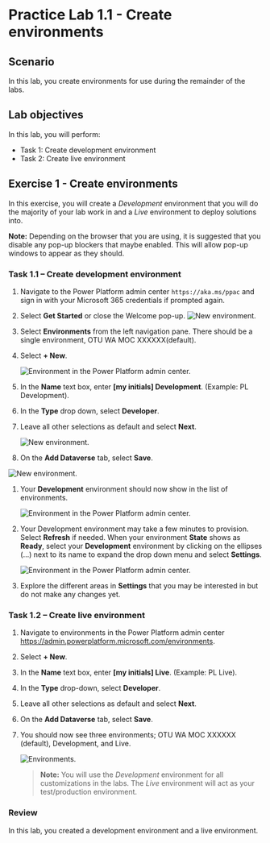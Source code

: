 # Practice Lab 1.1 - Create environments

## Scenario

In this lab, you create environments for use during the remainder of the labs.

## Lab objectives
In this lab, you will perform:

+ Task 1: Create development environment
+ Task 2: Create live environment

## Exercise 1 - Create environments

In this exercise, you will create a *Development* environment that you will do the majority of your lab work in and a *Live* environment to deploy solutions into.

**Note:** Depending on the browser that you are using, it is suggested that you disable any pop-up blockers that maybe enabled. This will allow pop-up windows to appear as they should.

### Task 1.1 – Create development environment

1.  Navigate to the Power Platform admin center `https://aka.ms/ppac` and sign in with your Microsoft 365 credentials if prompted again.

1.  Select **Get Started** or close the Welcome pop-up.
  ![New environment.](../media/ss1pl-200.png) 

1.  Select **Environments** from the left navigation pane. There should be a single environment, OTU WA MOC XXXXXX(default).

1.  Select **+ New**.

    ![Environment in the Power Platform admin center.](../media/ss-3pl-200.png)

1.  In the **Name** text box, enter **[my initials] Development**. (Example: PL Development).

1.  In the **Type** drop down, select **Developer**.

1.  Leave all other selections as default and select **Next**.

    ![New environment.](../media/pg-1ss-2-1.png)

1.  On the **Add Dataverse** tab, select **Save**.

   
   ![New environment.](../media/ss7.png)

1.  Your **Development** environment should now show in the list of environments.

    ![Environment in the Power Platform admin center.](../media/pg-2ss-3.png)

1.  Your Development environment may take a few minutes to provision. Select **Refresh** if needed. When your environment **State** shows as **Ready**, select your **Development** environment by clicking on the ellipses (...) next to its name to expand the drop down menu and select **Settings**.

    ![Environment in the Power Platform admin center.](../media/pg-2ss-4.png)

1.  Explore the different areas in **Settings** that you may be interested in but do not make any changes yet. 


### Task 1.2 – Create live environment

1.  Navigate to environments in the Power Platform admin center <https://admin.powerplatform.microsoft.com/environments>.

1.  Select **+ New**. 

1.  In the **Name** text box, enter **[my initials] Live**. (Example: PL Live).

1.  In the **Type** drop-down, select **Developer**.

1.  Leave all other selections as default and select **Next**.

1.  On the **Add Dataverse** tab, select **Save**.

1.  You should now see three environments; OTU WA MOC XXXXXX (default), Development, and Live.

    ![Environments.](../media/pg-2ss-5-1.png)

    > **Note:** You will use the *Development* environment for all customizations in the labs. The *Live* environment will act as your test/production environment.

### Review
In this lab, you created a development environment and a live environment.
